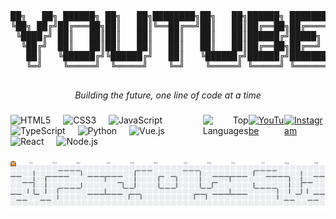 <div align="center">     
    <pre>
██╗   ██╗ ██████╗ ██╗   ██╗████████╗██╗   ██╗██████╗ ███████╗    ██████╗ ██╗     ██╗   ██╗███████╗
╚██╗ ██╔╝██╔═══██╗██║   ██║╚══██╔══╝██║   ██║██╔══██╗██╔════╝    ██╔══██╗██║     ██║   ██║██╔════╝
 ╚████╔╝ ██║   ██║██║   ██║   ██║   ██║   ██║██████╔╝█████╗      ██████╔╝██║     ██║   ██║███████╗
  ╚██╔╝  ██║   ██║██║   ██║   ██║   ██║   ██║██╔══██╗██╔══╝      ██╔═══╝ ██║     ██║   ██║╚════██║
   ██║   ╚██████╔╝╚██████╔╝   ██║   ╚██████╔╝██████╔╝███████╗    ██║     ███████╗╚██████╔╝███████║
   ╚═╝    ╚═════╝  ╚═════╝    ╚═╝    ╚═════╝ ╚═════╝ ╚══════╝    ╚═╝     ╚══════╝ ╚═════╝ ╚══════╝
    </pre>
    <p><em>Building the future, one line of code at a time</em></p>
</div>

###

<div style="display: flex; justify-content: space-between; align-items: flex-start; width: 100%;">
    <div align="left">
        <img src="https://cdn.jsdelivr.net/gh/devicons/devicon/icons/html5/html5-original.svg" height="30" alt="HTML5" title="HTML5" />
        <img width="12" />
        <img src="https://cdn.jsdelivr.net/gh/devicons/devicon/icons/css3/css3-original.svg" height="30" alt="CSS3" title="CSS3" />
        <img width="12" />
        <img src="https://cdn.jsdelivr.net/gh/devicons/devicon/icons/javascript/javascript-original.svg" height="30" alt="JavaScript" title="JavaScript" />
        <img width="12" />
        <img src="https://cdn.jsdelivr.net/gh/devicons/devicon/icons/typescript/typescript-original.svg" height="30" alt="TypeScript" title="TypeScript" />
        <img width="12" />
        <img src="https://cdn.jsdelivr.net/gh/devicons/devicon/icons/python/python-original.svg" height="30" alt="Python" title="Python" />
        <img width="12" />
        <img src="https://cdn.jsdelivr.net/gh/devicons/devicon/icons/vuejs/vuejs-original.svg" height="30" alt="Vue.js" title="Vue.js" />
        <img width="12" />
        <img src="https://cdn.jsdelivr.net/gh/devicons/devicon/icons/react/react-original.svg" height="30" alt="React" title="React" />
        <img width="12" />
        <img src="https://cdn.jsdelivr.net/gh/devicons/devicon/icons/nodejs/nodejs-original.svg" height="30" alt="Node.js" title="Node.js" />        
    </div>
    <div align="right">
        <img src="https://github-readme-stats.vercel.app/api/top-langs?username=diorhc&locale=en&hide_title=true&layout=compact&card_width=300&langs_count=6&theme=tokyonight&hide_border=true&bg_color=0D1117" height="180" alt="Top Languages" />
    </div>
    <a href="#"><img src="https://img.shields.io/static/v1?message=YouTube&logo=youtube&label=&color=FF0000&logoColor=white&labelColor=&style=for-the-badge" height="32" alt="YouTube" /></a>
        <a href="#"><img src="https://img.shields.io/static/v1?message=Instagram&logo=instagram&label=&color=E4405F&logoColor=white&labelColor=&style=for-the-badge" height="32" alt="Instagram" /></a>
</div>

###

<picture>
  <source media="(prefers-color-scheme: dark)" srcset="https://raw.githubusercontent.com/diorhc/diorhc/output/pacman-contribution-graph-dark.svg">
  <source media="(prefers-color-scheme: light)" srcset="https://raw.githubusercontent.com/diorhc/diorhc/output/pacman-contribution-graph.svg">
  <img alt="pacman contribution graph" src="https://raw.githubusercontent.com/diorhc/diorhc/output/pacman-contribution-graph.svg">
</picture>

###
